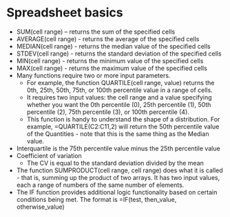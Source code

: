 # Spreadsheet basics

* SUM(cell range) – returns the sum of the specified cells
* AVERAGE(cell range) - returns the average of the specified cells
* MEDIAN(cell range) - returns the median value of the specified cells
* STDEV(cell range) - returns the standard deviation of the specified cells
* MIN(cell range) - returns the minimum value of the specified cells
* MAX(cell range) - returns the maximum value of the specified cells
* Many functions require two or more input parameters. 
  *	For example, the function QUARTILE(cell range, value) returns the 0th, 25th, 50th, 75th, or 100th percentile value in a range of cells. 
  *	It requires two input values: the cell range and a value specifying whether you want the 0th percentile (0), 25th percentile (1), 50th percentile (2), 75th percentile (3), or 100th percentile (4). 
  * This function is handy to understand the shape of a distribution. For example, =QUARTILE(C2:C11,2) will return the 50th percentile value of the Quantities - note that this is the same thing as the Median value.
* Interquartile is the 75th percentile value minus the 25th percentile value
* Coefficient of variation
  *	The CV is equal to the standard deviation divided by the mean
* The function SUMPRODUCT(cell range, cell range) does what it is called - that is, summing up the product of two arrays.  It has two input values, each a range of numbers of the same number of elements.
* The IF function provides additional logic functionality based on certain conditions being met.  The format is =IF(test, then_value, otherwise_value)
